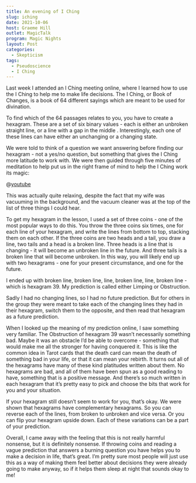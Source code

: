 ```yaml
---
title: An evening of I Ching
slug: iching
date: 2021-10-06
host: Graeme Hill
outlet: MagicTalk
program: Magic Nights
layout: Post
categories:
  - Skepticism
tags:
  - Pseudoscience
  - I Ching
---
```


Last week I attended an I Ching meeting online, where I learned how to use the I Ching to help me to make life decisions. The I Ching, or Book of Changes, is a book of 64 different sayings which are meant to be used for divination.

<!-- more -->

To find which of the 64 passages relates to you, you have to create a hexagram. These are a set of six binary values - each is either an unbroken straight line, or a line with a gap in the middle . Interestingly, each one of these lines can have either an unchanging or a changing state.

We were told to think of a question we want answering before finding our hexagram - not a yes/no question, but something that gives the I Ching more latitude to work with. We were then guided through five minutes of meditation to help put us in the right frame of mind to help the I Ching work its magic:

@[youtube](https://www.youtube.com/watch?v=fFrhb6zfUME)

This was actually quite relaxing, despite the fact that my wife was vacuuming in the background, and the vacuum cleaner was at the top of the list of three things I could hear.

To get my hexagram in the lesson, I used a set of three coins - one of the most popular ways to do this. You throw the three coins six times, one for each line of your hexagram, and write the lines from bottom to top, stacking them on each other. If the three coins are two heads and a tail, you draw a line, two tails and a head is a broken line. Three heads is a line that is changing - it will become an unbroken line in the future. And three tails is a broken line that will become unbroken. In this way, you will likely end up with two hexagrams - one for your present circumstance, and one for the future.

I ended up with broken line, broken line, line, broken line, line, broken line - which is hexagram 39. My prediction is called either Limping or Obstruction.

Sadly I had no changing lines, so I had no future prediction. But for others in the group they were meant to take each of the changing lines they had in their hexagram, switch them to the opposite, and then read that hexagram as a future prediction.

When I looked up the meaning of my prediction online, I saw something very familiar. The Obstruction of hexagram 39 wasn’t necessarily something bad. Maybe it was an obstacle I’d be able to overcome - something that would make me all the stronger for having conquered it. This is like the common idea in Tarot cards that the death card can mean the death of something bad in your life, or that it can mean your rebirth. It turns out all of the hexagrams have many of these kind platitudes written about them. No hexagrams are bad, and all of them have been spun as a good reading to have, something that is a positive message. And there’s so much written in each hexagram that it’s pretty easy to pick and choose the bits that work for you and your situation.

If your hexagram still doesn’t seem to work for you, that’s okay. We were shown that hexagrams have complementary hexagrams. So you can reverse each of the lines, from broken to unbroken and vice versa. Or you can flip your hexagram upside down. Each of these variations can be a part of your prediction.

Overall, I came away with the feeling that this is not really harmful nonsense, but it is definitely nonsense. If throwing coins and reading a vague prediction that answers a burning question you have helps you to make a decision in life, that’s great. I’m pretty sure most people will just use this as a way of making them feel better about decisions they were already going to make anyway, so if it helps them sleep at night that sounds okay to me!
